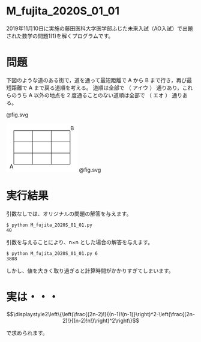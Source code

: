 # M_fujita_2020S_01_01

2019年11月10日に実施の藤田医科大学医学部ふじた未来入試（AO入試）で出題された数学の問題1(1)を解くプログラムです。

# 問題

下図のような道のある街で，道を通って最短距離で A から B まで行き，再び最短距離で A まで戻る道順を考える。
道順は全部で （ アイウ ） 通りあり，これらのうち A 以外の地点を 2 度通ることのない道順は全部で （ エオ ） 通りある。

@fig.svg
<?xml version="1.0" encoding="UTF-8"?>
<!DOCTYPE svg PUBLIC "-//W3C//DTD SVG 1.1//EN" "http://www.w3.org/Graphics/SVG/1.1/DTD/svg11.dtd">
<svg x=0 y=0 width=190 height=130 style="background-color: #fff">
  <line x1="20" y1="20" x2="170" y2="20" stroke="black" />
  <line x1="20" y1="50" x2="170" y2="50" stroke="black" />
  <line x1="20" y1="80" x2="170" y2="80" stroke="black" />
  <line x1="20" y1="110" x2="170" y2="110" stroke="black" />
  <line x1="20" y1="20" x2="20" y2="110" stroke="black" />
  <line x1="70" y1="20" x2="70" y2="110" stroke="black" />
  <line x1="120" y1="20" x2="120" y2="110" stroke="black" />
  <line x1="170" y1="20" x2="170" y2="110" stroke="black" />
  <text x="9" y="121">A</text>
  <text x="171" y="19">B</text>
</svg>
@fig.svg

# 実行結果

引数なしでは、オリジナルの問題の解答を与えます。

```
$ python M_fujita_2020S_01_01.py
40
```

引数を与えることにより、n×n とした場合の解答を与えます。

```
$ python M_fujita_2020S_01_01.py 6
3808
```

しかし、値を大きく取り過ぎると計算時間がかかりすぎてしまいます。

# 実は・・・

```math
\displaystyle2\left\{\left(\frac{(2n-2)!}{(n-1)!(n-1)}\right)^2-\left(\frac{(2n-2)!}{(n-2)!n!}\right)^2\right\}
```
で求められます。
